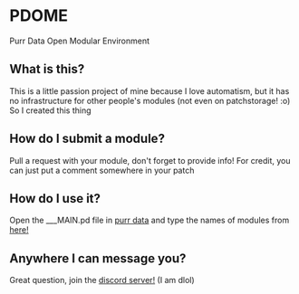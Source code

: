 # PDOME
Purr Data Open Modular Environment

## What is this?
This is a little passion project of mine because I love automatism, but it has no infrastructure for other people's modules (not even on patchstorage! :o) So I created this thing

## How do I submit a module?
Pull a request with your module, don't forget to provide info!
For credit, you can just put a comment somewhere in your patch

## How do I use it?
Open the ___MAIN.pd file in [purr data](https://github.com/agraef/purr-data/releases) and type the names of modules from [here!](https://docs.google.com/spreadsheets/d/1W3OMbGNt6REjvP3rH48MQznLSRbST7z1T2rHSlaP9qo/edit?usp=sharing) 

## Anywhere I can message you?
Great question, join the [discord server!](https://discord.gg/XvQnmTc) (I am dlol)
<!--stackedit_data:
eyJoaXN0b3J5IjpbLTE0NjcwNjg1MDFdfQ==
-->